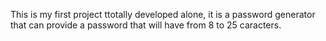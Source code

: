 This is my first project ttotally developed alone, it is a password generator that can provide a password that will have from 8 to 25 caracters.

